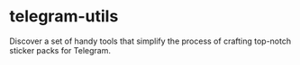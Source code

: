 # telegram-utils
Discover a set of handy tools that simplify the process of crafting top-notch sticker packs for Telegram.
